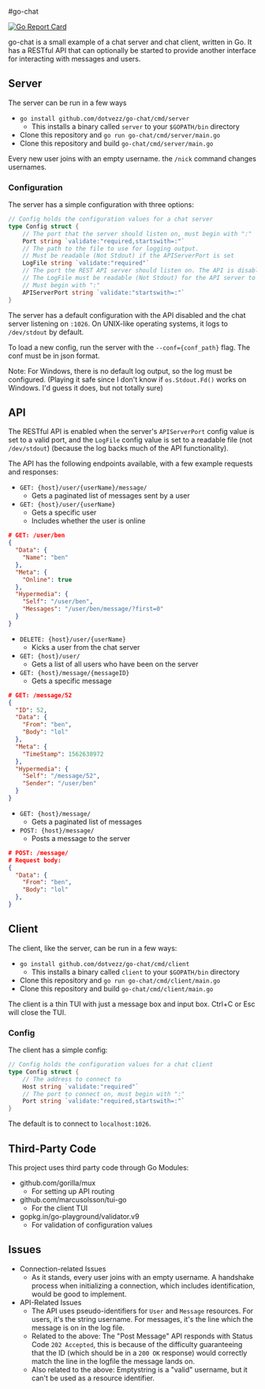 #go-chat

[![Go Report Card](https://goreportcard.com/badge/github.com/dotvezz/go-chat)](https://goreportcard.com/report/github.com/dotvezz/go-chat)

go-chat is a small example of a chat server and chat client, written in Go. 
It has a RESTful API that can optionally be started to provide another interface
for interacting with messages and users. 

## Server

The server can be run in a few ways

- `go install github.com/dotvezz/go-chat/cmd/server`
  - This installs a binary called `server` to your `$GOPATH/bin` directory
- Clone this repository and `go run go-chat/cmd/server/main.go`
- Clone this repository and build `go-chat/cmd/server/main.go`

Every new user joins with an empty username. the `/nick` command changes usernames.

### Configuration 

The server has a simple configuration with three options:

```go
// Config holds the configuration values for a chat server
type Config struct {
	// The port that the server should listen on, must begin with ":"
	Port string `validate:"required,startswith=:"`
	// The path to the file to use for logging output.
	// Must be readable (Not Stdout) if the APIServerPort is set
	LogFile string `validate:"required"`
	// The port the REST API server should listen on. The API is disabled if this is left empty
	// The LogFile must be readable (Not Stdout) for the API server to start
	// Must begin with ":"
	APIServerPort string `validate:"startswith=:"`
}
```

The server has a default configuration with the API disabled and the chat server
listening on `:1026`. On UNIX-like operating systems, it logs to `/dev/stdout`
by default.

To load a new config, run the server with the `--conf={conf_path}` flag. The conf must be in
json format.

Note: For Windows, there is no default log output, so the log must be configured.
(Playing it safe since I don't know if `os.Stdout.Fd()` works on Windows. I'd guess
it does, but not totally sure)

## API

The RESTful API is enabled when the server's `APIServerPort` config value is set to a valid
port, and the `LogFile` config value is set to a readable file (not `/dev/stdout`) (because
the log backs much of the API functionality).

The API has the following endpoints available, with a few example requests and responses:

- `GET: {host}/user/{userName}/message/`
    - Gets a paginated list of messages sent by a user
- `GET: {host}/user/{userName}`
    - Gets a specific user
    - Includes whether the user is online
```json
# GET: /user/ben
{
  "Data": {
    "Name": "ben"
  },
  "Meta": {
    "Online": true
  },
  "Hypermedia": {
    "Self": "/user/ben",
    "Messages": "/user/ben/message/?first=0"
  }
}
```
   
- `DELETE: {host}/user/{userName}`
    - Kicks a user from the chat server
- `GET: {host}/user/`
    - Gets a list of all users who have been on the server
- `GET: {host}/message/{messageID}`
    - Gets a specific message
```json
# GET: /message/52
{
  "ID": 52,
  "Data": {
    "From": "ben",
    "Body": "lol"
  },
  "Meta": {
    "TimeStamp": 1562638972
  },
  "Hypermedia": {
    "Self": "/message/52",
    "Sender": "/user/ben"
  }
}

```
- `GET: {host}/message/`
    - Gets a paginated list of messages
- `POST: {host}/message/`
    - Posts a message to the server

```json
# POST: /message/
# Request body:
{
  "Data": {
    "From": "ben",
    "Body": "lol"
  },
}

```

## Client

The client, like the server, can be run in a few ways:

- `go install github.com/dotvezz/go-chat/cmd/client`
  - This installs a binary called `client` to your `$GOPATH/bin` directory
- Clone this repository and `go run go-chat/cmd/client/main.go`
- Clone this repository and build `go-chat/cmd/client/main.go`

The client is a thin TUI with just a message box and input box. Ctrl+C or Esc will close
the TUI.

### Config

The client has a simple config:

```go
// Config holds the configuration values for a chat client
type Config struct {
	// The address to connect to
	Host string `validate:"required"`
	// The port to connect on, must begin with ":"
	Port string `validate:"required,startswith=:"`
}
```

The default is to connect to `localhost:1026`.

## Third-Party Code

This project uses third party code through Go Modules:

- github.com/gorilla/mux
    - For setting up API routing
- github.com/marcusolsson/tui-go
    - For the client TUI
- gopkg.in/go-playground/validator.v9
    - For validation of configuration values
    
## Issues

- Connection-related Issues
  - As it stands, every user joins with an empty username. A handshake process when 
  initializing a connection, which includes identification, would be good to implement.
- API-Related Issues
  - The API uses pseudo-identifiers for `User` and `Message` resources. For users, it's
  the string username. For messages, it's the line which the message is on in the log file.
  - Related to the above: The "Post Message" API responds with Status Code `202 Accepted`,
  this is because of the difficulty guaranteeing that the ID (which should be in a `200 OK`
  response) would correctly match the line in the logfile the message lands on.
  - Also related to the above: Emptystring is a "valid" username, but it can't be used
  as a resource identifier.
